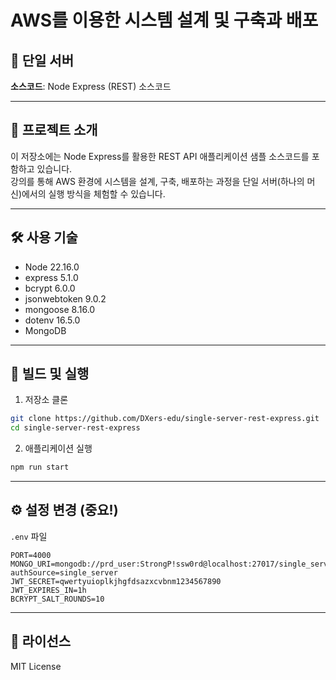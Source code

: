 # AWS를 이용한 시스템 설계 및 구축과 배포

## 🏁 단일 서버
**소스코드**: Node Express (REST) 소스코드

---

## 📖 프로젝트 소개
이 저장소에는 Node Express를 활용한 REST API 애플리케이션 샘플 소스코드를 포함하고 있습니다.  
강의를 통해 AWS 환경에 시스템을 설계, 구축, 배포하는 과정을 단일 서버(하나의 머신)에서의 실행 방식을 체험할 수 있습니다.

---

## 🛠️ 사용 기술
- Node 22.16.0
- express 5.1.0
- bcrypt 6.0.0
- jsonwebtoken 9.0.2
- mongoose 8.16.0
- dotenv 16.5.0
- MongoDB

---

## 🚀 빌드 및 실행
1. 저장소 클론  
```bash
git clone https://github.com/DXers-edu/single-server-rest-express.git
cd single-server-rest-express
```

2. 애플리케이션 실행  
```bash
npm run start
```

---

## ⚙️ 설정 변경 (중요!)
`.env` 파일

```properties
PORT=4000
MONGO_URI=mongodb://prd_user:StrongP!ssw0rd@localhost:27017/single_server?authSource=single_server
JWT_SECRET=qwertyuioplkjhgfdsazxcvbnm1234567890
JWT_EXPIRES_IN=1h
BCRYPT_SALT_ROUNDS=10
```

---

## 📜 라이선스
MIT License  
